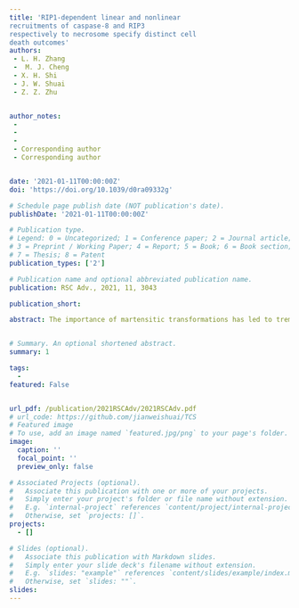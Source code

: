 ```yaml
---
title: 'RIP1-dependent linear and nonlinear
recruitments of caspase-8 and RIP3
respectively to necrosome specify distinct cell
death outcomes'
authors:
 - L. H. Zhang
 -  M. J. Cheng
 - X. H. Shi
 - J. W. Shuai
 - Z. Z. Zhu


author_notes:
 -  
 -  
 -  
 - Corresponding author
 - Corresponding author


date: '2021-01-11T00:00:00Z'
doi: 'https://doi.org/10.1039/d0ra09332g'

# Schedule page publish date (NOT publication's date).
publishDate: '2021-01-11T00:00:00Z'

# Publication type.
# Legend: 0 = Uncategorized; 1 = Conference paper; 2 = Journal article;
# 3 = Preprint / Working Paper; 4 = Report; 5 = Book; 6 = Book section;
# 7 = Thesis; 8 = Patent
publication_types: ['2']

# Publication name and optional abbreviated publication name.
publication: RSC Adv., 2021, 11, 3043

publication_short: 

abstract: The importance of martensitic transformations has led to tremendous efforts to explore the microscopic martensitic transition paths. There are five possible transformation paths (for g / a transition) known for Fe at present, and at an arbitrary activation energy, any of the five paths might be followed. It then becomes considerably difficult to monitor the microscopic phase transition mechanism in experiments.Therefore, it is helpful to realize only one of the paths in a physical process. Based on first-principles calculations, we show that at suitable activation energies the Nishiyama–Wassermann (N–W)transformation path can be realized without the involvement of the Bain path, since the condition ENW(q)< E < EBain can be satisfied by pure Fe. E is the activation energy of the system, and ENW(q) and EBain are the energy barriers for the N–W and Bain transformations, respectively. In particular, the potential energy surface (PES) for the N–W transformation has been calculated as being four-dimensional, i.e., E ¼E(a,b,c,q), where (a, b, c) are the lattice constants and q is the shear angle involved in the shear distortion of the N–W path.


# Summary. An optional shortened abstract.
summary: 1

tags:
  - 
featured: False


url_pdf: /publication/2021RSCAdv/2021RSCAdv.pdf
# url_code: https://github.com/jianweishuai/TCS
# Featured image
# To use, add an image named `featured.jpg/png` to your page's folder.
image:
  caption: ''
  focal_point: ''
  preview_only: false

# Associated Projects (optional).
#   Associate this publication with one or more of your projects.
#   Simply enter your project's folder or file name without extension.
#   E.g. `internal-project` references `content/project/internal-project/index.md`.
#   Otherwise, set `projects: []`.
projects:
  - []

# Slides (optional).
#   Associate this publication with Markdown slides.
#   Simply enter your slide deck's filename without extension.
#   E.g. `slides: "example"` references `content/slides/example/index.md`.
#   Otherwise, set `slides: ""`.
slides:
---
```



